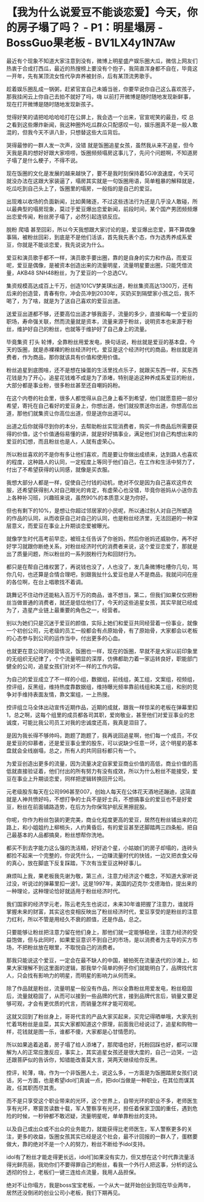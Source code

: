 # 【我为什么说爱豆不能谈恋爱】今天，你的房子塌了吗？ - P1：明星塌房 - BossGuo果老板 - BV1LX4y1N7Aw

最近有个现象不知道大家注意到没有，微博上明星盛产娱乐圈大瓜，微信上网友们热衷于合成打西瓜，最近的热搜榜上要没有个抱子，我简直浑身都不自在，毕竟这一开年，先有某顶流女性代孕弃养被封杀，后有某顶流男歌手。

趁着娱乐圈乱成一锅粥，赶紧官宣自己未婚当爸，你要早说你自己这么喜欢孩子，那我挂闲云上你自己去拍不就好了吗，嗨 以前打开微博是随时随地发现新鲜事，现在打开微博是随时随地发现新孩子。

觉得好笑的请把哈哈哈哈打在公屏上，我会选一个出来，官宣呢笑的最丑，哎 总之看到这些爆炸新闻，我这种圈外吃瓜群众只配感叹一句，娱乐圈真不是一般人敢混的，但我今天不讲八卦，只想替这些大瓜背后。

哭得最惨的一群人发一次声，没错 就是饭圈追星女孩，虽然我从来不追星，但今天我是真的想好好跟大家唠唠，饭圈频频塌房这事儿了，先问个问题啊，不知道房子塌了是什么梗子，不得不说。

现在饭圈的文化是发展的越来越快了，要不是我时刻保持着5G冲浪速度，今天可就没办法在这跟大家装逼了，塌房其实就是一句饭圈用语，简单粗暴的解释就是，吃瓜吃到自己头上了，饭圈里的塌房，一般指的是自己的爱豆。

出现难以收场的负面新闻，比如黄赌逐，不过这些违法行为还是几乎没人敢碰，所以最典型的塌房现象，莫过于爱豆爆出恋爱新闻，前段时间，某个国产男团频频爆出恋爱传闻，粉丝房子塌了，必然引起连锁反应。

脱粉 爬墙 甚至回彩，所以今天我想跟大家讨论的是，爱豆爆出恋爱，算不算偶像事隔，被粉丝回彩，到底是不是他们活该，首先我先表个态，作为选秀养成系爱豆，你就是不能谈恋爱，我先说说为什么。

爱豆和演员歌手都不一样，演员歌手要出圈，靠的是自身的实力和作品，而爱豆呢，爱豆是偶像，是被资本创造出来的流量明星，流量明星要出圈，只能凭借流量，AKB48 SNH48粉丝，为了爱豆的一个总选CV。

集资规模高达成百上千万，创造101CV梦美琪出道，粉丝集资高达1300万，还有后来的创造营，青春有你，冲会员冲到2030年，买奶买到隔壁家小孩之后，我不喝了，为了啥，就是为了送自己喜欢的爱豆出道。

送爱豆出道都不够，还要高位出道才够我面子，流量的多少，直接和每一个爱豆的职场，寿命强关联，然而流量就是资本，流量来源于粉丝，说明资本也来源于粉丝，维护好自己的粉丝，也就等于维护好了自己身上的流量。

毕竟集资 打头 轮博，全靠粉丝用爱发电，换句话说，粉丝就是爱豆的基本盘，今天的饭圈，就是赤裸裸的粉丝经济时代，爱豆是这个经济时代的商品，粉丝就是消费者，作为商品，那你就该具有价值和使用价值。

粉丝追星到底图啥，还不是想在操蛋的生活里找点乐子，就跟买东西一样，买东西花钱是为了开心，追星花钱难不成是为了添堵，特别是追这种养成系爱豆的粉丝，大部分都是事业粉，很多粉丝甚至还自嘲妈妈粉。

在这个内卷的社会里，很多人都觉得从自己身上看不到希望，他们就愿意把一部分希望，寄托在自己看好的爱豆身上，你想出道，他们就投票送你出道，你想高位出道，那他们就集资让你高位出道，但是送你出道可以。

出道之后你就得尽到你的本分，去帮助粉丝实现消费者，购买一件商品后所需要获得的价值，这个价值通俗易懂的讲，就是好好搞事业，满足他们对自己构想出来的爱豆的幻想，而且粉丝也是人，人就有虚荣心。

所以粉丝喜欢的不是你有多让他们喜欢，而是要让你做出成绩来，达到路人也喜欢的程度，这种路人的认同，一定程度上等同于他们自己，在工作和生活中努力了，付出了不希望获得的认同感，就像是买衣服。

我想大部分人都是一样，促使自己付钱的动机，绝对不仅是因为自己喜欢这件衣服，还希望获得别人对自己眼光的肯定，有虚荣心也没错，毕竟你爸妈从小送你去上各种补习班，兴趣班来说，虽然90%的本质意义是为你好。

但也有剩下的10%，是想让你超过邻居家的小民呢，所以通过别人对自己所塑造的作品的认同，从而收获自己对自己的认同，也是粉丝经济里，无法回避的一种深层意义，而爱豆在事业上升期谈恋爱被曝光。

就像学生时代高考前早恋，被班主任告诉了你爸妈，然后你爸妈还威胁你，再不好好学习就跟你断绝关系，对粉丝经济时代的消费者来说，这个爱豆恋爱了，那就是出了质量问题，所以粉丝的一系列脱粉行为和回财行为。

都只是在帮自己维权罢了，再说钱也没了，人也没了，发几条微博吐槽你几句，骂你几句，也还算是合情合理吧，别跟我扯什么爱豆也是人不是商品，我就问问在座的各位啊，在台上唱歌找不着调。

跳舞记不住动作还能粘入百万千万的商品，谁不想当，第二，但我们如果仅仅把粉丝当做普通的消费者，就还是低估他们了，今天的这些追星女孩，其实早就已经成为了，造星产业链上最重要的角色之一，经营者。

别以为她们只是沉迷于爱豆的颜值，实际上她们和爱豆共同经营着一份事业，就像一个初创公司，元老级的员工一般都会有点原始骨，有了原始骨，大家都会以老板的心态参与到公司的运作当中，付出更多的心血。

也就更在意公司的经营情况，饭圈也一样，现在的饭圈，早就不是大家以前印象里的无组织无纪律了，个个流量明显的深厚，仿佛都助力着一家运转良好，职能部门健全的公司，追星女孩们针对不一样的工作内容。

为自己的爱豆成立了不一样的小组，数据组，前线组，美工组，文案组，视频组，控评组，反黑组，维持热度靠数据组，维持曝光频率靠前线组和美工组，和别的竞争对手维持表面友情，靠文案组，一上热搜。

控评组立马全体出动宣传近期作品，近期的成就，跟我一样惊呆的老板在弹幕里扣1，总之啊，这每个组里的成员都各司其职，爱岗敬业，甚至他们对爱豆事业的忠诚度，可能比我公司员工对我的忠诚度还高，我真是泪目了。

是因为我长得不够帅吗，跑题了跑题了，我再说回追星啊，他们每一个成员，不仅是爱豆的仰慕者，还是爱豆事业里的股东，可以说缺少任意一环，这个明星的基本盘就会全线崩塌，总之，所有人的共同目标都只有一个。

为爱豆创造出更多的流量，因为流量决定自家爱豆商业价值的高低，商业价值的高低就直接验证着，他们付出的所有努力有没有成效，所以为什么粉丝不能接受，爱豆在事业上升期谈恋爱，同样把逻辑转换回开公司。

元老级股东每天在公司996甚至007，创始人每天在公体花天酒地还蹦迪，这简直就是人神共愤好吗，不想打争的士兵不是好士兵，不想搞事业的爱豆也不是好爱豆，粉丝在前面铺路造势，在后方为你保驾护航反黑擦屁股。

你呢，你作为粉丝包装的更完美，商业化程度更高的爱豆，居然在粉丝铺出来的花路上，和小姐姐约上柳梢头，人约黄昏后，有的爱豆甚至还脚踏两三四条船，把自己最基本的人品都搞臭，粉丝想帮你洗地。

都买不到去字能力这么强的洗洁精，好好追个星，小姑娘们的房子却塌的，连砖头都捡不起来一个完整的，你说凭什么，一边赚流量时代的快钱，一边又把衣食父母的真心，放在脚底下反复踩踏，下次有当爱豆这种好事儿。

麻烦叫上我，果老板我先谢为敬，第三点，注意力经济这个概念，不知道大家听说过没，听说过的弹幕里扣一波1，这是1997年，美国的迈克尔·戈德海伯，提出来的一种理论，这种理论恰好就适用于粉丝经济时代。

我们国家的经济学元老，陈云老先生也说过，未来30年谁把握了注意力，谁就将掌握未来的财富，其实这也变相反映出了粉丝经济时代，爱豆享受的是粉丝的注意力红利，所以不管是用经久不衰的颜值，还是作品，总之。

只要能够让粉丝把注意力留在他们身上，那他们就一定能够稳坐，注意力经济的受益饱做，但与此同时，如果爱豆意识不到自己的市场，是以消费者为主导的买方市场，不把粉丝放在眼里，不取悦自己的消费者。

那我只能说这个爱豆，一定会在最不缺人的中国，被拍死在流量迭代的沙滩上，如果大家理解不到这里面的逻辑，那我举个简单的例子你们就能明白了，品牌找代言人，只会找有影响力的明星，而明星的影响力从何而来。

除了作品就是粉丝，流量明星一般没有作品，所以全靠粉丝用爱发电，粉丝稳固后，流量就稳固了，从而可以接到一些品牌的代言，接到品牌代言后，销量又要足够可观，才会有更优质的代言，而销量怎样才能可观呢。

这就又回到了粉丝身上，哥哥代言的产品大家买起来，买完记得晒单哦，大家先别忙着骂粉丝是韭菜，其实大家都知道这个原理，前面我已经说过了，追星和购物一样，花钱就是图一乐，谁都不傻，大家都是心甘情愿的。

所以如果追着追着，房子塌了给人添堵了，那爬墙也好，托粉回踩也好，都可以理解为人的正常应激反应，事实上，其实追星女孩还是很大度的，自己一边哭，一边还跟菩萨似的告诉你，知错能改善莫大言，哭两天继续给你反黑。

控评，轮薄，嗨，作为一个非饭圈人士，说这么多，一方面是为饭圈踏房女孩们说话，另一方面，也是希望idol们真诚一点，把idol当做是一种职业，在其位而谋其政，任其职而尽其责。

而不是只享受这个职业带来的光环，这个世界上，自带光环的职业不多，老师医生享有光环，寒窗苦读数十载，军人警察享有光环，担任着保家卫国的重任，遇到危险的时候，一秒钟都不敢迟疑，流量明星呢，单单靠粉丝的支持。

以及自己或出众或不出众的业务能力，就能获得比老师医生，军人警察更多的关注，更多的收益，饭圈女孩其实已经是这个社会，最不计回报的一群人了，蛋糕要做大，靠的绝对不是一个人的努力，粉丝不断给予idol支持。

idol有了粉丝才能走得更长远，idol们如果没有实力，但又想在这个时代靠流量活得光鲜亮丽，我劝你们不要得罪自己的粉丝，看我一个外行人把这事，分析的这么透彻的份上，老板们一键三连给点流量，我用人品担保。

绝对不让你塌方，我是boss宝宝老板，一个从大一就开始创业到现在毕业两年，居然还没倒闭的创业公司小老板，我们下期再见。

